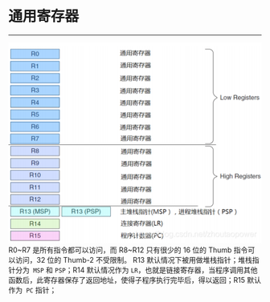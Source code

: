 # 通用寄存器
---
![](/img/images/screenshot_1653108926384.png)
R0~R7 是所有指令都可以访问，而 R8~R12 只有很少的 16 位的 Thumb 指令可以访问，32 位的 Thumb-2 不受限制。
R13 默认情况下被用做堆栈指针；堆栈指针分为` MSP` 和 `PSP`；R14 默认情况作为 `LR`，也就是链接寄存器，当程序调用其他函数后，此寄存器保存了返回地址，使得子程序执行完毕后，得以返回；R15 默认作为` PC` 指针；